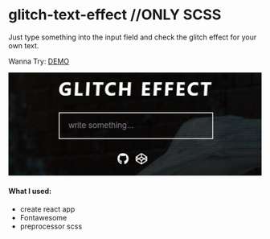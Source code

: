 # glitch-text-effect //ONLY SCSS
Just type something into the input field and check the glitch effect for your own text.

Wanna Try: [DEMO](http://juliaprimus.de/glitch/) 

![alt glitch-effect][img]

[img]: https://github.com/JlaPrs/glitch-text-effect/blob/master/glitch-text/src/img/Glitch-Effect.jpg "Glitch Text Effect with Input for changing text"


#### What I used:
* create react app
* Fontawesome
* preprocessor scss
